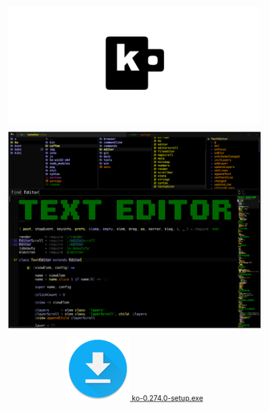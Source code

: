 
![ko](img/banner.png)

![ko274](img/ko274.png)

<p align="center">
    <a href="https://github.com/monsterkodi/ko/releases/download/v0.274.0/ko-0.274.0-setup.exe">
        <img src="img/download.png" /> ko-0.274.0-setup.exe
    </a>
</p>